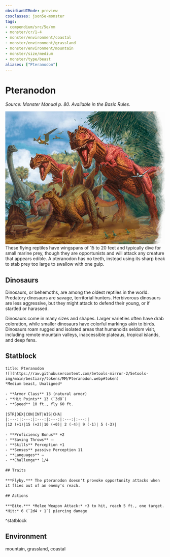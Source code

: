 ```yaml
---
obsidianUIMode: preview
cssclasses: json5e-monster
tags:
- compendium/src/5e/mm
- monster/cr/1-4
- monster/environment/coastal
- monster/environment/grassland
- monster/environment/mountain
- monster/size/medium
- monster/type/beast
aliases: ["Pteranodon"]
---
```

# Pteranodon
*Source: Monster Manual p. 80. Available in the Basic Rules.*  

![](https://raw.githubusercontent.com/5etools-mirror-2/5etools-img/main/bestiary/MM/Dinosaurs.webp#right)  
These flying reptiles have wingspans of 15 to 20 feet and typically dive for small marine prey, though they are opportunists and will attack any creature that appears edible. A pteranodon has no teeth, instead using its sharp beak to stab prey too large to swallow with one gulp.

## Dinosaurs

Dinosaurs, or behemoths, are among the oldest reptiles in the world. Predatory dinosaurs are savage, territorial hunters. Herbivorous dinosaurs are less aggressive, but they might attack to defend their young, or if startled or harassed.

Dinosaurs come in many sizes and shapes. Larger varieties often have drab coloration, while smaller dinosaurs have colorful markings akin to birds. Dinosaurs roam rugged and isolated areas that humanoids seldom visit, including remote mountain valleys, inaccessible plateaus, tropical islands, and deep fens.


## Statblock

```ad-statblock
title: Pteranodon
![](https://raw.githubusercontent.com/5etools-mirror-2/5etools-img/main/bestiary/tokens/MM/Pteranodon.webp#token)
*Medium beast, Unaligned*

- **Armor Class** 13 (natural armor)
- **Hit Points** 13 (`3d8`) 
- **Speed** 10 ft., fly 60 ft.

|STR|DEX|CON|INT|WIS|CHA|
|:---:|:---:|:---:|:---:|:---:|:---:|
|12 (+1)|15 (+2)|10 (+0)| 2 (-4)| 9 (-1)| 5 (-3)|

- **Proficiency Bonus** +2
- **Saving Throws** ⏤
- **Skills** Perception +1
- **Senses** passive Perception 11
- **Languages** —
- **Challenge** 1/4

## Traits

***Flyby.*** The pteranodon doesn't provoke opportunity attacks when it flies out of an enemy's reach.

## Actions

***Bite.*** *Melee Weapon Attack:* +3 to hit, reach 5 ft., one target. *Hit:* 6 (`2d4 + 1`) piercing damage
```
^statblock

## Environment

mountain, grassland, coastal